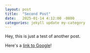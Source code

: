 ```yaml
---
layout: post
title:  "Second Post"
date:   2025-01-14 4:12:00 -0800
categories: jekyll update my-category
---
```

Hey, this is just a test of another post.

Here's a [link to Google][google]!

[google]: https://www.google.com